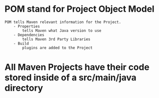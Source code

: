 # POM stand for Project Object Model
    POM tells Maven relevant information for the Project.
        - Properties
            tells Maven what Java version to use
        - Dependencies
            tells Maven 3rd Party Libraries
        - Build
            plugins are added to the Project


# All Maven Projects have their code stored inside of a src/main/java directory
    